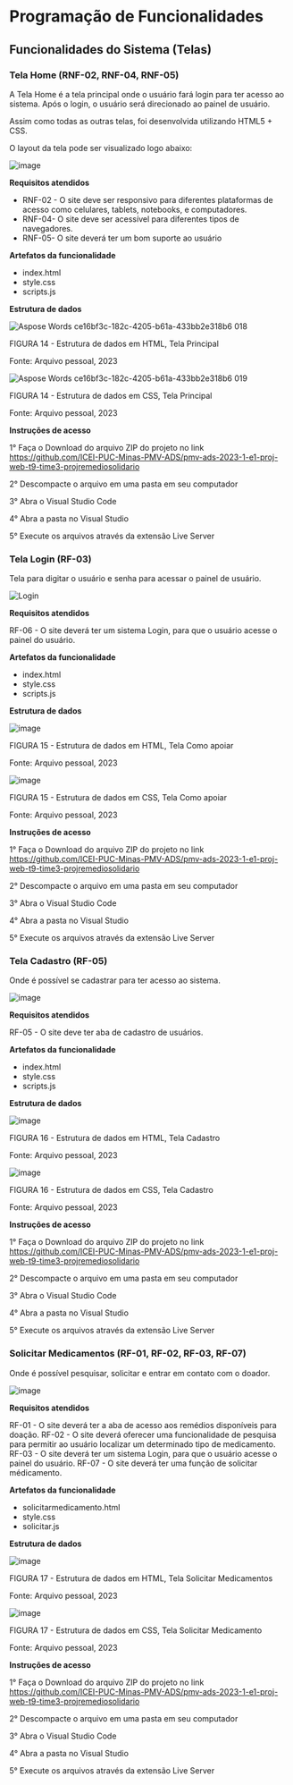 # Programação de Funcionalidades

## Funcionalidades do Sistema (Telas)

### Tela Home (RNF-02, RNF-04, RNF-05)

A Tela Home é a tela principal onde o usuário fará login para ter acesso ao sistema. Após o login, o usuário será direcionado ao painel de usuário. 

Assim como todas as outras telas, foi desenvolvida utilizando HTML5 + CSS. 

O layout da tela pode ser visualizado logo abaixo: 

![image](https://github.com/ICEI-PUC-Minas-PMV-ADS/pmv-ads-2023-1-e1-proj-web-t9-time3-projremediosolidario/assets/36486198/aa05e49c-bc31-4b77-9408-80dd70e408bd)

**Requisitos atendidos** 

- RNF-02 - O site deve ser responsivo para diferentes plataformas de acesso como celulares, tablets, notebooks, e computadores. 
- RNF-04- O site deve ser acessível para diferentes tipos de navegadores. 
- RNF-05- O site deverá ter um bom suporte ao usuário

**Artefatos da funcionalidade**

- index.html
- style.css
- scripts.js

**Estrutura de dados** 

![Aspose Words ce16bf3c-182c-4205-b61a-433bb2e318b6 018](https://github.com/ICEI-PUC-Minas-PMV-ADS/pmv-ads-2023-1-e1-proj-web-t9-time3-projremediosolidario/assets/121464977/c77cd807-cc78-406d-a00e-4d184a39c3ff)


FIGURA 14 - Estrutura de dados em HTML, Tela Principal

Fonte: Arquivo pessoal, 2023

![Aspose Words ce16bf3c-182c-4205-b61a-433bb2e318b6 019](https://user-images.githubusercontent.com/121464977/238213815-e13f9490-c54d-41b8-930b-752713d06ad6.png)

FIGURA 14 - Estrutura de dados em CSS, Tela Principal

Fonte: Arquivo pessoal, 2023


**Instruções de acesso**

1° Faça o Download do arquivo ZIP do projeto no link <https://github.com/ICEI-PUC-Minas-PMV-ADS/pmv-ads-2023-1-e1-proj-web-t9-time3-projremediosolidario>

2° Descompacte o arquivo em uma pasta em seu computador 

3° Abra o Visual Studio Code 

4° Abra a pasta no Visual Studio 

5° Execute os arquivos através da extensão Live Server 


### Tela Login (RF-03)

Tela para digitar o usuário e senha para acessar o painel de usuário.

![Login](https://github.com/ICEI-PUC-Minas-PMV-ADS/pmv-ads-2023-1-e1-proj-web-t9-time3-projremediosolidario/assets/36486198/12d9f40c-46e4-474a-985b-4b74fe114ab9)


**Requisitos atendidos** 

RF-06 - O site deverá ter um sistema Login, para que o usuário acesse o painel do usuário.

**Artefatos da funcionalidade**

- index.html
- style.css
- scripts.js

**Estrutura de dados** 

![image](https://github.com/ICEI-PUC-Minas-PMV-ADS/pmv-ads-2023-1-e1-proj-web-t9-time3-projremediosolidario/assets/36486198/669d2cb8-3fad-400e-9f6a-cb0666bb9088)

FIGURA 15 - Estrutura de dados em HTML, Tela Como apoiar

Fonte: Arquivo pessoal, 2023

![image](https://github.com/ICEI-PUC-Minas-PMV-ADS/pmv-ads-2023-1-e1-proj-web-t9-time3-projremediosolidario/assets/36486198/22f071e6-331e-46be-98ca-307cf462673c)


FIGURA 15 - Estrutura de dados em CSS, Tela Como apoiar

Fonte: Arquivo pessoal, 2023


**Instruções de acesso**

1° Faça o Download do arquivo ZIP do projeto no link <https://github.com/ICEI-PUC-Minas-PMV-ADS/pmv-ads-2023-1-e1-proj-web-t9-time3-projremediosolidario>

2° Descompacte o arquivo em uma pasta em seu computador 

3° Abra o Visual Studio Code 

4° Abra a pasta no Visual Studio 

5° Execute os arquivos através da extensão Live Server 


### Tela Cadastro (RF-05)

Onde é possível se cadastrar para ter acesso ao sistema. 


 ![image](https://github.com/ICEI-PUC-Minas-PMV-ADS/pmv-ads-2023-1-e1-proj-web-t9-time3-projremediosolidario/assets/36486198/70fd6dc2-df5b-484a-be3b-089e794d277a)

**Requisitos atendidos** 

RF-05 - O site deve ter aba de cadastro de usuários.

**Artefatos da funcionalidade**

- index.html
- style.css
- scripts.js

**Estrutura de dados** 

![image](https://github.com/ICEI-PUC-Minas-PMV-ADS/pmv-ads-2023-1-e1-proj-web-t9-time3-projremediosolidario/assets/36486198/a0c92185-0ec8-4160-abb9-373228d7296b)


FIGURA 16 - Estrutura de dados em HTML, Tela Cadastro

Fonte: Arquivo pessoal, 2023

![image](https://github.com/ICEI-PUC-Minas-PMV-ADS/pmv-ads-2023-1-e1-proj-web-t9-time3-projremediosolidario/assets/36486198/f94f4042-e659-4f49-9f72-1510c98b09c0)

FIGURA 16 - Estrutura de dados em CSS, Tela Cadastro

Fonte: Arquivo pessoal, 2023


**Instruções de acesso**

1° Faça o Download do arquivo ZIP do projeto no link <https://github.com/ICEI-PUC-Minas-PMV-ADS/pmv-ads-2023-1-e1-proj-web-t9-time3-projremediosolidario>

2° Descompacte o arquivo em uma pasta em seu computador 

3° Abra o Visual Studio Code 

4° Abra a pasta no Visual Studio 

5° Execute os arquivos através da extensão Live Server 

### Solicitar Medicamentos (RF-01, RF-02, RF-03, RF-07) 

Onde é possível pesquisar, solicitar e entrar em contato com o doador.

![image](https://github.com/ICEI-PUC-Minas-PMV-ADS/pmv-ads-2023-1-e1-proj-web-t9-time3-projremediosolidario/assets/36486198/77bfa041-64a9-439a-b658-f6008046de64)

**Requisitos atendidos** 

RF-01 - O site deverá ter a aba de acesso aos remédios disponíveis para doação.
RF-02 - O site deverá oferecer uma funcionalidade de pesquisa para permitir ao usuário localizar um determinado tipo de medicamento.
RF-03 - O site deverá ter um sistema Login, para que o usuário acesse o painel do usuário.
RF-07 - O site deverá ter uma função de solicitar médicamento.

**Artefatos da funcionalidade**

- solicitarmedicamento.html
- style.css
- solicitar.js

**Estrutura de dados** 

![image](https://github.com/ICEI-PUC-Minas-PMV-ADS/pmv-ads-2023-1-e1-proj-web-t9-time3-projremediosolidario/assets/36486198/76862f9e-7b87-4d08-a15f-69ab9eb3ad72)

FIGURA 17 - Estrutura de dados em HTML, Tela Solicitar Medicamentos

Fonte: Arquivo pessoal, 2023

![image](https://github.com/ICEI-PUC-Minas-PMV-ADS/pmv-ads-2023-1-e1-proj-web-t9-time3-projremediosolidario/assets/36486198/acddffa7-6a38-4b49-bb07-915a7d2489a5)

FIGURA 17 - Estrutura de dados em CSS, Tela Solicitar Medicamento

Fonte: Arquivo pessoal, 2023

**Instruções de acesso**

1° Faça o Download do arquivo ZIP do projeto no link <https://github.com/ICEI-PUC-Minas-PMV-ADS/pmv-ads-2023-1-e1-proj-web-t9-time3-projremediosolidario>

2° Descompacte o arquivo em uma pasta em seu computador 

3° Abra o Visual Studio Code 

4° Abra a pasta no Visual Studio 

5° Execute os arquivos através da extensão Live Server 

